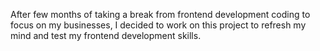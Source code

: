 <p>After few months of taking a break from frontend development coding to focus on my businesses, I decided to work on this project to refresh my mind and test my frontend development skills.</p>